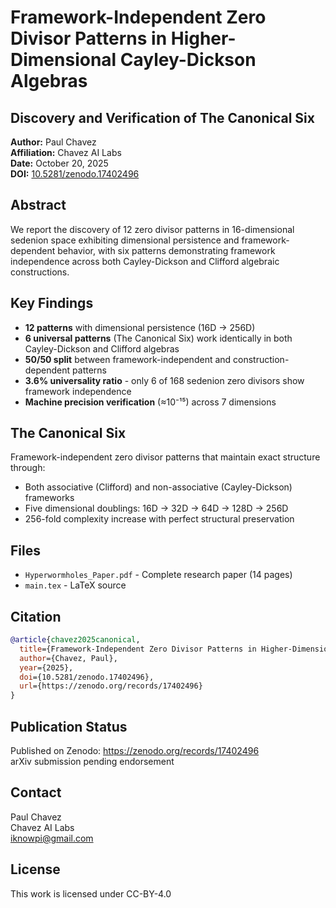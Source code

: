 # Framework-Independent Zero Divisor Patterns in Higher-Dimensional Cayley-Dickson Algebras

## Discovery and Verification of The Canonical Six

**Author:** Paul Chavez  
**Affiliation:** Chavez AI Labs  
**Date:** October 20, 2025  
**DOI:** [10.5281/zenodo.17402496](https://doi.org/10.5281/zenodo.17402496)

## Abstract

We report the discovery of 12 zero divisor patterns in 16-dimensional sedenion space exhibiting dimensional persistence and framework-dependent behavior, with six patterns demonstrating framework independence across both Cayley-Dickson and Clifford algebraic constructions.

## Key Findings

- **12 patterns** with dimensional persistence (16D → 256D)
- **6 universal patterns** (The Canonical Six) work identically in both Cayley-Dickson and Clifford algebras
- **50/50 split** between framework-independent and construction-dependent patterns
- **3.6% universality ratio** - only 6 of 168 sedenion zero divisors show framework independence
- **Machine precision verification** (≈10⁻¹⁵) across 7 dimensions

## The Canonical Six

Framework-independent zero divisor patterns that maintain exact structure through:
- Both associative (Clifford) and non-associative (Cayley-Dickson) frameworks
- Five dimensional doublings: 16D → 32D → 64D → 128D → 256D
- 256-fold complexity increase with perfect structural preservation

## Files

- `Hyperwormholes_Paper.pdf` - Complete research paper (14 pages)
- `main.tex` - LaTeX source

## Citation
```bibtex
@article{chavez2025canonical,
  title={Framework-Independent Zero Divisor Patterns in Higher-Dimensional Cayley-Dickson Algebras: Discovery and Verification of The Canonical Six},
  author={Chavez, Paul},
  year={2025},
  doi={10.5281/zenodo.17402496},
  url={https://zenodo.org/records/17402496}
}
```

## Publication Status

Published on Zenodo: https://zenodo.org/records/17402496  
arXiv submission pending endorsement

## Contact

Paul Chavez  
Chavez AI Labs  
iknowpi@gmail.com

## License

This work is licensed under CC-BY-4.0
